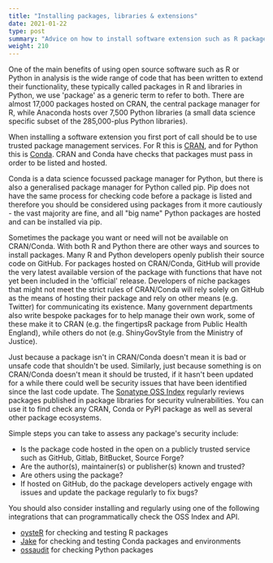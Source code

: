 ```yaml
---
title: "Installing packages, libraries & extensions"
date: 2021-01-22
type: post
summary: "Advice on how to install software extension such as R packages and Python libraries"
weight: 210
---
```


One of the main benefits of using open source software such as R or Python in analysis is the wide range of code that has been written to extend their functionality, these typically called packages in R and libraries in Python, we use 'package' as a generic term to refer to both. There are almost 17,000 packages hosted on CRAN, the central package manager for R, while Anaconda hosts over 7,500 Python libraries (a small data science specific subset of the 285,000-plus Python libraries).

When installing a software extension you first port of call should be to use trusted package management services. For R this is [CRAN](https://cloud.r-project.org/), and for Python this is [Conda](https://docs.conda.io/projects/conda/en/latest/). CRAN and Conda have checks that packages must pass in order to be listed and hosted.

Conda is a data science focussed package manager for Python, but there is also a generalised package manager for Python called pip. Pip does not have the same process for checking code before a package is listed and therefore you should be considered using packages from it more cautiously - the vast majority are fine, and all "big name" Python packages are hosted and can be installed via pip.

Sometimes the package you want or need will not be available on CRAN/Conda. With both R and Python there are other ways and sources to install packages. Many R and Python developers openly publish their source code on GitHub. For packages hosted on CRAN/Conda, GitHub will provide the very latest available version of the package with functions that have not yet been included in the 'official' release. Developers of niche packages that might not meet the strict rules of CRAN/Conda will rely solely on GitHub as the means of hosting their package and rely on other means (e.g. Twitter) for communicating its existence. Many government departments also write bespoke packages for to help manage their own work, some of these make it to CRAN (e.g. the fingertipsR package from Public Health England), while others do not (e.g. ShinyGovStyle from the Ministry of Justice).

Just because a package isn't in CRAN/Conda doesn't mean it is bad or unsafe code that shouldn't be used. Similarly, just because something is on CRAN/Conda doesn't mean it should be trusted, if it hasn't been updated for a while there could well be security issues that have been identified since the last code update. The [Sonatype OSS Index](https://ossindex.sonatype.org/) regularly reviews packages published in package libraries for security vulnerabilities. You can use it to find check any CRAN, Conda or PyPI package as well as several other package ecosystems.

Simple steps you can take to assess any package's security include:

- Is the package code hosted in the open on a publicly trusted service such as GitHub, Gitlab, BitBucket, Source Forge?
- Are the author(s), maintainer(s) or publisher(s) known and trusted?
- Are others using the package?
- If hosted on GitHub, do the package developers actively engage with issues and update the package regularly to fix bugs?

You should also consider installing and regularly using one of the following integrations that can programmatically check the OSS Index and API.

- [oysteR](https://sonatype-nexus-community.github.io/oysteR/) for checking and testing R packages
- [Jake](https://github.com/sonatype-nexus-community/jake) for checking and testing Conda packages and environments
- [ossaudit](https://github.com/illikainen/ossaudit) for checking Python packages
